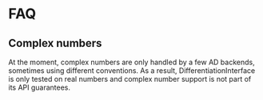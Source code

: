 # FAQ

## Complex numbers

At the moment, complex numbers are only handled by a few AD backends, sometimes using different conventions.
As a result, DifferentiationInterface is only tested on real numbers and complex number support is not part of its API guarantees.
